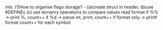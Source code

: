 ints:
(1)How to organise flags storage?
    - (a)create struct in header, (b)use #DEFINEs
(c) use ternanry operations to compare values
read format
if %% -> print %, count++
if %d -> parse int, print, count++
if format only -> printf format count++ for each symbol


